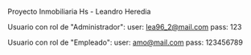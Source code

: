 Proyecto Inmobiliaria Hs - Leandro Heredia

Usuario con rol de "Administrador":
user: lea96_2@mail.com
pass: 123

Usuario con rol de "Empleado":
user: amo@mail.com
pass: 123456789